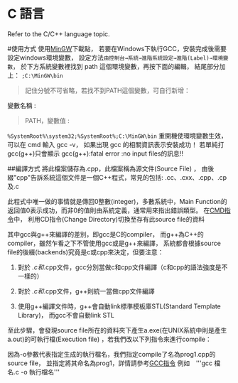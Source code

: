 # C 語言
Refer to the C/C++ language topic.

#使用方式
使用[MinGW](http://www.mingw.org/)下載點，
若要在Windows下執行GCC，安裝完成後需要設定windows環境變數，
設定方法```由控制台→系統→進階系統設定→進階(Label)→環境變數```，
於下方系統變數裡找到 path 這個環境變數，再按下面的編輯，
結尾部分加上：
```;C:\MinGW\bin```

>記住分號不可省略，若找不到PATH這個變數，可自行新增：

變數名稱 : 
>PATH，變數值 : 

```%SystemRoot%\system32;%SystemRoot%;C:\MinGW\bin```
 重開機使環境變數生效，可以在 cmd 輸入 gcc -v，
 如果出現 gcc 的相關資訊表示安裝成功！
 若單純打gcc(g++)只會顯示 
 gcc(g++):fatal error :no input files的訊息!!
 
 ##編譯方式
將此檔案儲存為.cpp，此檔案稱為源文件(Source File) ，
由後綴"cpp"告訴系統這個文件是一個C++程式，常見的包括: .cc、.cxx、.cpp、.cp及.c

此程式中唯一做的事情就是傳回0整數(integer)，多數系統中，Main Function的返回值0表示成功，而非0的值則由系統定義，通常用來指出錯誤類型。
在[CMD指令](https://edisonx.pixnet.net/blog/post/57090736-%5Bcmd%5D-%E7%9B%AE%E9%8C%84%E8%88%87%E6%AA%94%E6%A1%88%E7%AE%A1%E7%90%86%E5%B8%B8%E7%94%A8%E6%8C%87%E4%BB%A4)中，
利用CD指令(Change Directory)切換至存有此source file的資料

其中gcc與g++來編譯的差別，即gcc是C的compiler，
而g++為C++的compiler，雖然乍看之下不管使用gcc或是g++來編譯，
系統都會根據source file的後綴(backends)究竟是c或cpp來決定，但要注意：
1. 對於 *.c和*.cpp文件，gcc分別當做c和cpp文件編譯（c和cpp的語法強度是不一樣的）

2. 對於 *.c和*.cpp文件，g++則統一當做cpp文件編譯

3. 使用g++編譯文件時，g++會自動link標準模板庫STL(Standard Template Library)，
而gcc不會自動link STL

 至此步驟，會發現source file所在的資料夾下產生a.exe(在UNIX系統中則是產生a.out)的可執行檔(Execution file)
 ，若我們改以下列指令來進行compile：
 
 因為-o參數代表指定生成的執行檔名，我們指定compile了名為prog1.cpp的source file，
 並指定將其命名為prog1，詳情請參考[GCC指令](https://jyhshin.pixnet.net/blog/post/26588012-gcc-%E5%8F%83%E6%95%B8-%E5%82%99%E8%A8%BB)
 例如　'''gcc 檔名.c -o 執行檔名'''
